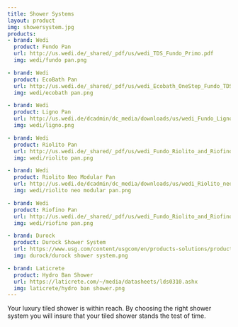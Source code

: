 ```yaml
---
title: Shower Systems
layout: product
img: showersystem.jpg
products:
- brand: Wedi
  product: Fundo Pan
  url: http://us.wedi.de/_shared/_pdf/us/wedi_TDS_Fundo_Primo.pdf
  img: wedi/fundo pan.png

- brand: Wedi
  product: EcoBath Pan
  url: http://us.wedi.de/_shared/_pdf/us/wedi_Ecobath_OneStep_Fundo_TDS.pdf
  img: wedi/ecobath pan.png

- brand: Wedi
  product: Ligno Pan
  url: http://us.wedi.de/dcadmin/dc_media/downloads/us/wedi_Fundo_Ligno_TDS.pdf
  img: wedi/ligno.png

- brand: Wedi
  product: Riolito Pan
  url: http://us.wedi.de/_shared/_pdf/us/wedi_Fundo_Riolito_and_Riofino_TDS.pdf
  img: wedi/riolito pan.png

- brand: Wedi
  product: Riolito Neo Modular Pan
  url: http://us.wedi.de/dcadmin/dc_media/downloads/us/wedi_Riolito_neo_Modular_TDS.pdf
  img: wedi/riolito neo modular pan.png

- brand: Wedi
  product: Riofino Pan
  url: http://us.wedi.de/_shared/_pdf/us/wedi_Fundo_Riolito_and_Riofino_TDS.pdf
  img: wedi/riofino pan.png

- brand: Durock
  product: Durock Shower System
  url: https://www.usg.com/content/usgcom/en/products-solutions/products/tile-and-flooring-installation/shower-system/usg-durock-shower-system.html
  img: durock/durock shower system.png

- brand: Laticrete
  product: Hydro Ban Shower
  url: https://laticrete.com/~/media/datasheets/lds0310.ashx
  img: laticrete/hydro ban shower.png
---
```


Your luxury tiled shower is within reach.  By choosing the right shower system you will insure that your tiled shower stands the test of time.
